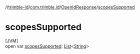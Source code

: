 //[trimble-id](../../../index.md)/[com.trimble.id](../index.md)/[OpenIdResponse](index.md)/[scopesSupported](scopes-supported.md)

# scopesSupported

[JVM]\
open var [scopesSupported](scopes-supported.md): [List](https://docs.oracle.com/javase/8/docs/api/java/util/List.html)&lt;[String](https://docs.oracle.com/javase/8/docs/api/java/lang/String.html)&gt;
